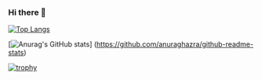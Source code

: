 ### Hi there 👋

<!--
**Naoki-1996/Naoki-1996** is a ✨ _special_ ✨ repository because its `README.md` (this file) appears on your GitHub profile.

Here are some ideas to get you started:

- 🔭 I’m currently working on ...
- 🌱 I’m currently learning ...
- 👯 I’m looking to collaborate on ...
- 🤔 I’m looking for help with ...
- 💬 Ask me about ...
- 📫 How to reach me: ...
- 😄 Pronouns: ...
- ⚡ Fun fact: ...
-->
[![Top Langs](https://github-readme-stats.vercel.app/api/top-langs/?username=Naoki-1996&layout=compact&theme=merko
)](https://github.com/anuraghazra/github-readme-stats)

[![Anurag's GitHub stats](https://github-readme-stats.vercel.app/api?username=Naoki-1996&theme=onedark&show_icons=true)]
(https://github.com/anuraghazra/github-readme-stats)

[![trophy](https://github-profile-trophy.vercel.app/?username=Naoki-1996&theme=onedark)](https://github.com/ryo-ma/github-profile-trophy)
